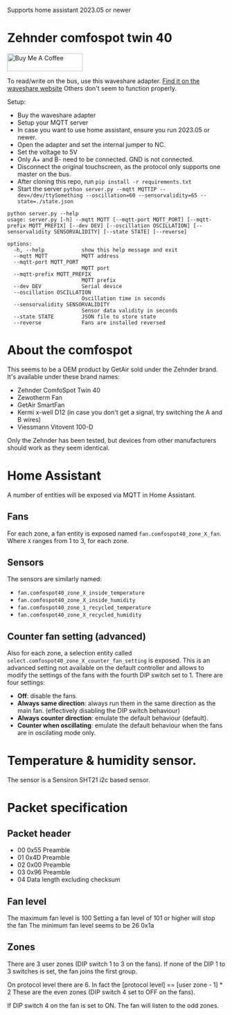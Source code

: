 Supports home assistant 2023.05 or newer

# Zehnder comfospot twin 40

<a href="https://www.buymeacoffee.com/rubenbe" target="_blank"><img src="https://cdn.buymeacoffee.com/buttons/default-orange.png" alt="Buy Me A Coffee" height="41" width="174"></a>

To read/write on the bus, use this waveshare adapter. 
[Find it on the waveshare website](https://www.waveshare.com/usb-to-rs232-485-ttl.htm?sku=15817)
Others don't seem to function properly.

Setup:
* Buy the waveshare adapter
* Setup your MQTT server
* In case you want to use home assistant, ensure you run 2023.05 or newer.
* Open the adapter and set the internal jumper to NC.
* Set the voltage to 5V
* Only A+ and B- need to be connected. GND is not connected.
* Disconnect the original touchscreen, as the protocol only supports one master on the bus.
* After cloning this repo, run `pip install -r requirements.txt`
* Start the server `python server.py --mqtt MQTTIP --dev=/dev/ttySomething --oscillation=60 --sensorvalidity=65 --state=./state.json`

```
python server.py --help
usage: server.py [-h] --mqtt MQTT [--mqtt-port MQTT_PORT] [--mqtt-prefix MQTT_PREFIX] [--dev DEV] [--oscillation OSCILLATION] [--sensorvalidity SENSORVALIDITY] [--state STATE] [--reverse]

options:
  -h, --help            show this help message and exit
  --mqtt MQTT           MQTT address
  --mqtt-port MQTT_PORT
                        MQTT port
  --mqtt-prefix MQTT_PREFIX
                        MQTT prefix
  --dev DEV             Serial device
  --oscillation OSCILLATION
                        Oscillation time in seconds
  --sensorvalidity SENSORVALIDITY
                        Sensor data validity in seconds
  --state STATE         JSON file to store state
  --reverse             Fans are installed reversed
```

# About the comfospot
This seems to be a OEM product by GetAir sold under the Zehnder brand.
It's available under these brand names:
* Zehnder ComfoSpot Twin 40
* Zewotherm Fan
* GetAir SmartFan
* Kermi x-well D12 (in case you don't get a signal, try switching the A and B wires)
* Viessmann Vitovent 100-D


Only the Zehnder has been tested,
but devices from other manufacturers should work as they seem identical.


# Home Assistant
A number of entities will be exposed via MQTT in Home Assistant.

## Fans
For each zone, a fan entity is exposed named `fan.comfospot40_zone_X_fan`. Where `X` ranges from 1 to 3, for each zone.

## Sensors
The sensors are similarly named:
- `fan.comfospot40_zone_X_inside_temperature`
- `fan.comfospot40_zone_X_inside_humidity`
- `fan.comfospot40_zone_1_recycled_temperature`
- `fan.comfospot40_zone_X_recycled_humidity`

## Counter fan setting (advanced)
Also for each zone, a selection entity called `select.comfospot40_zone_X_counter_fan_setting` is exposed.
This is an advanced setting not available on the default controller and allows to modify the settings of the fans with the fourth DIP switch set to 1.
There are four settings:
- **Off**: disable the fans.
- **Always same direction**: always run them in the same direction as the main fan. (effectively disabling the DIP switch behaviour)
- **Always counter direction**: emulate the default behaviour (default).
- **Counter when oscillating**: emulate the default behaviour when the fans are in oscilating mode only.

# Temperature & humidity sensor.
The sensor is a Sensiron SHT21 i2c based sensor.

# Packet specification
## Packet header
* 00 0x55 Preamble
* 01 0x4D Preamble
* 02 0x00 Preamble
* 03 0x96 Preamble
* 04 Data length excluding checksum

## Fan level
The maximum fan level is 100
Setting a fan level of 101 or higher will stop the fan
The minimum fan level seems to be 26 0x1a

## Zones
There are 3 user zones (DIP switch 1 to 3 on the fans).
If none of the DIP 1 to 3 switches is set, the fan joins the first group.

On protocol level there are 6.
In fact the [protocol level] == [user zone - 1] * 2
These are the even zones (DIP switch 4 set to OFF on the fans).

If DIP switch 4 on the fan is set to ON.
The fan will listen to the odd zones.
